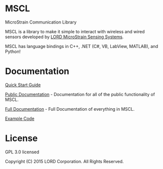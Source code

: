 # MSCL
MicroStrain Communication Library

MSCL is a library to make it simple to interact with wireless and wired sensors developed by <a href="www.microstrain.com">LORD MicroStrain Sensing Systems</a>.

MSCL has language bindings in C++, .NET (C#, VB, LabView, MATLAB), and Python!

# Documentation
[Quick Start Guide](http://lord-microstrain.github.io/MSCL/Documentation/Getting%20Started/index.html)

[Public Documentation](http://lord-microstrain.github.io/MSCL/Documentation/MSCL_Public_Documentation/index.html) - Documentation for all of the public functionality of MSCL.

[Full Documentation](http://lord-microstrain.github.io/MSCL/Documentation/MSCL_Full_Documentation/index.html) - Full Documentation of everything in MSCL.

[Example Code](https://github.com/LORD-MicroStrain/MSCL/tree/master/MSCL_Examples)

# License
GPL 3.0 licensed

Copyright (C) 2015 LORD Corporation. All Rights Reserved.
